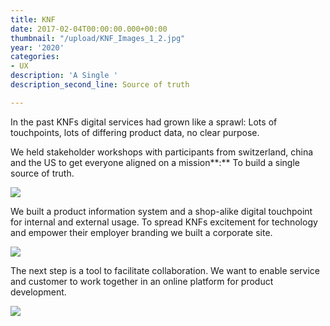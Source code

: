 ```yaml
---
title: KNF
date: 2017-02-04T00:00:00.000+00:00
thumbnail: "/upload/KNF_Images_1_2.jpg"
year: '2020'
categories:
- UX
description: 'A Single '
description_second_line: Source of truth

---
```

In the past KNFs digital services had grown like a sprawl: Lots of touchpoints, lots of differing product data, no clear purpose.

We held stakeholder workshops with participants from switzerland, china and the US to get everyone aligned on a mission**:** To build a single source of truth.

![](/upload/KNF_Images_9.jpg)

We built a product information system and a shop-alike digital touchpoint for internal and external usage. To spread KNFs excitement for technology and empower their employer branding we built a corporate site.

![](/upload/KNF_Images_8.jpg)

The next step is a tool to facilitate collaboration. We want to enable service and customer to work together in an online platform for product development.

![](/upload/KNF_Images.jpg)